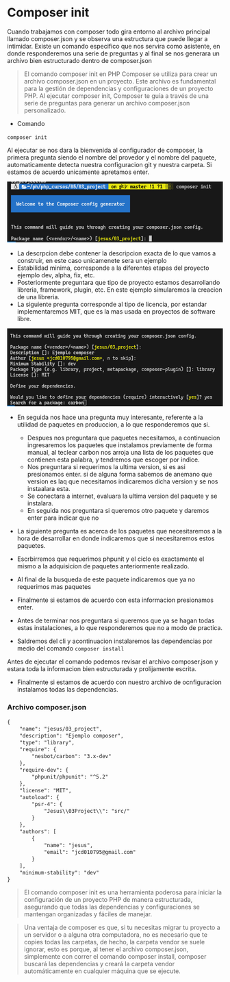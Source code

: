 
# Composer init

Cuando trabajamos con composer todo gira entorno al archivo principal llamado composer.json y se observa una estructura que puede llegar a intimidar. Existe un comando especifico que nos servira como asistente, en donde responderemos una serie de preguntas y al final se nos generara un archivo bien estructurado dentro de composer.json


>El comando composer init en PHP Composer se utiliza para crear un archivo composer.json en un proyecto. Este archivo es fundamental para la gestión de dependencias y configuraciones de un proyecto PHP. Al ejecutar composer init, Composer te guía a través de una serie de preguntas para generar un archivo composer.json personalizado.

- Comando

`composer init`

Al ejecutar se nos dara la bienvenida al configurador de composer, la primera pregunta siendo el nombre del provedor y el nombre del paquete, automaticamente detecta nuestra configuracion git y nuestra carpeta. Si estamos de acuerdo unicamente apretamos enter.

![primer pregunta](../../images/01composer.png)

- La descrpcion debe contener la descripcion exacta de lo que vamos a construir, en este caso unicamenete sera un ejemplo
- Estabilidad minima, corresponde a la diferentes etapas del proyecto ejemplo dev, alpha, fix, etc.
- Posteriormente preguntara que tipo de proyecto estamos desarrollando libreria, framework, plugin, etc. En este ejemplo simularemos la creacion de una libreria.
- La siguiente pregunta corresponde al tipo de licencia, por estandar implementaremos MIT, que es la mas usada en proyectos de software libre.

![primer pregunta](../../images/03_composer.png)

- En seguida nos hace una pregunta muy interesante, referente a la utilidad de paquetes en produccion, a lo que responderemos que si.
    - Despues nos preguntara que paquetes necesitamos, a continuacion ingresaremos los paquetes que instalamos previamente de forma manual, al teclear carbon nos arroja una lista de los paquetes que contienen esta palabra, y tendremos que escoger por indice.
    - Nos preguntara si requerimos la ultima version, si es asi presionamos enter. si de alguna forma sabemos de anemano que version es laq que necesitamos indicaremos dicha version y se nos instaalara esta.
    - Se conectara a internet, evaluara la ultima version del paquete y se instalara.
    - En seguida nos preguntara si queremos otro paquete y daremos enter para indicar que no

- La siguiente pregunta es acerca de los paquetes que necesitaremos a la hora de desarrollar en donde indicaremos que si necesitaremos estos paquetes.
- Escrbirremos que requerimos phpunit y el ciclo es exactamente el mismo a la adquisicion de paquetes anteriormente realizado.
- Al final de la busqueda de este paquete indicaremos que ya no requerimos mas paquetes

- Finalmente si estamos de acuerdo con esta informacion presionamos enter.
- Antes de terminar nos preguntara si queremos que ya se hagan todas estas instalaciones, a lo que responderemos que no a modo de practica.
- Saldremos del cli y acontinuacion instalaremos las dependencias por medio del comando `composer install`

Antes de ejecutar el comando podemos revisar el archivo composer.json y estara toda la informacion bien estructurada y prolijamente escrita.
- Finalmente si estamos de acuerdo con nuestro archivo de ocnfiguracion instalamos todas las dependencias.

### Archivo composer.json

```
{
    "name": "jesus/03_project",
    "description": "Ejemplo composer",
    "type": "library",
    "require": {
        "nesbot/carbon": "3.x-dev"
    },
    "require-dev": {
        "phpunit/phpunit": "^5.2"
    },
    "license": "MIT",
    "autoload": {
        "psr-4": {
            "Jesus\\03Project\\": "src/"
        }
    },
    "authors": [
        {
            "name": "jesus",
            "email": "jcd010795@gmail.com"
        }
    ],
    "minimum-stability": "dev"
}

```


> El comando composer init es una herramienta poderosa para iniciar la configuración de un proyecto PHP de manera estructurada, asegurando que todas las dependencias y configuraciones se mantengan organizadas y fáciles de manejar.

> Una ventaja de composer es que, si tu necesitas migrar tu proyecto a un servidor o a alguna otra computadora, no es necesario que te copies todas las carpetas, de hecho, la carpeta vendor se suele ignorar, esto es porque, al tener el archivo composer.json, simplemente con correr el comando composer install, composer buscará las dependencias y creará la carpeta vendor automáticamente en cualquier máquina que se ejecute.